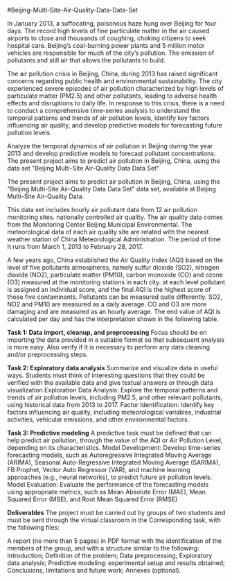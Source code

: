 #Beijing-Multi-Site-Air-Quality-Data-Data-Set

In January 2013, a suffocating, poisonous haze hung over Beijing for four days. The record high levels of fine particulate matter in the air caused airports to close and thousands of coughing, choking citizens to seek hospital care. Beijing’s coal-burning power plants and 5 million motor vehicles are responsible for much of the city’s pollution. The emission of pollutants and still air that allows the pollutants to build.

The air pollution crisis in Beijing, China, during 2013 has raised significant concerns regarding public health and environmental sustainability. The city experienced severe episodes of air pollution characterized by high levels of particulate matter (PM2.5) and other pollutants, leading to adverse health effects and disruptions to daily life. In response to this crisis, there is a need to conduct a comprehensive time-series analysis to understand the temporal patterns and trends of air pollution levels, identify key factors influencing air quality, and develop predictive models for forecasting future pollution levels.

Analyze the temporal dynamics of air pollution in Beijing during the year 2013 and develop predictive models to forecast pollutant concentrations:
The present project aims to predict air pollution in Beijing, China, using the data set "Beijing Multi-Site Air-Quality Data Data Set"

The present project aims to predict air pollution in Beijing, China, using the "Beijing Multi-Site Air-Quality Data Data Set" data set, available at Beijing Multi-Site Air-Quality Data.

This data set includes hourly air pollutant data from 12 air pollution monitoring sites. nationally controlled air quality. The air quality data comes from the Monitoring Center Beijing Municipal Environmental. The meteorological data of each air quality site are related with the nearest weather station of China Meteorological Administration. The period of time It runs from March 1, 2013 to February 28, 2017.

A few years ago, China established the Air Quality Index (AQI) based on the level of five pollutants atmospheres, namely sulfur dioxide (SO2), nitrogen dioxide (NO2), particulate matter (PM10), carbon monoxide (CO) and ozone (O3) measured at the monitoring stations in each city. at each level pollutant is assigned an individual score, and the final AQI is the highest score of those five contaminants. Pollutants can be measured quite differently. SO2, NO2 and PM10 are measured as a daily average. CO and O3 are more damaging and are measured as an hourly average. The end value of AQI is calculated per day and has the interpretation shown in the following table.




**Task 1: Data import, cleanup, and preprocessing**
Focus should be on importing the data provided in a suitable format so that subsequent analysis is more easy. Also verify if it is necessary to perform any data cleaning and/or preprocessing steps.

**Task 2: Exploratory data analysis**
Summarize and visualize data in useful ways. Students must think of interesting questions that they could be verified with the available data and give textual answers or through data visualization.Exploration Data Analysis: Explore the temporal patterns and trends of air pollution levels, including PM2.5, and other relevant pollutants, using historical data from 2013 to 2017. Factor Identification: Identify key factors influencing air quality, including meteorological variables, industrial activities, vehicular emissions, and other environmental factors. 


**Task 3: Predictive modeling**
A predictive task must be defined that can help predict air pollution, through the value of the AQI or Air Pollution Level, depending on its characteristics. Model Development: Develop time-series forecasting models, such as Autoregressive Integrated Moving Average (ARIMA), Seasonal Auto-Regressive Integrated Moving Average (SARIMA), FB Prophet, Vector Auto Regressor (VAR), and machine learning approaches (e.g., neural networks), to predict future air pollution levels. Model Evaluation: Evaluate the performance of the forecasting models using appropriate metrics, such as Mean Absolute Error (MAE), Mean Squared Error (MSE), and Root Mean Squared Error (RMSE)

**Deliverables**
The project must be carried out by groups of two students and must be sent through the virtual classroom in the Corresponding task, with the following files:

A report (no more than 5 pages) in PDF format with the identification of the members of the group, and with a structure similar to the following:
Introduction;
Definition of the problem;
Data preprocessing;
Exploratory data analysis;
Predictive modeling: experimental setup and results obtained;
Conclusions, limitations and future work;
Annexes (optional).
